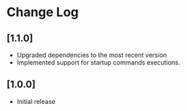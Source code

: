 # Change Log

## [1.1.0]

- Upgraded dependencies to the most recent version
- Implemented support for startup commands executions.

## [1.0.0]

- Initial release
